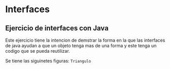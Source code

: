 # Interfaces
## Ejercicio de interfaces con Java

Este ejercicio tiene la intencion de demstrar la forma en la que las interfaces de java ayudan a que un objeto tenga mas de una forma y este tenga un codigo que se pueda reutilizar. 

Se tiene las siguinetes figuras: `Triangulo`
